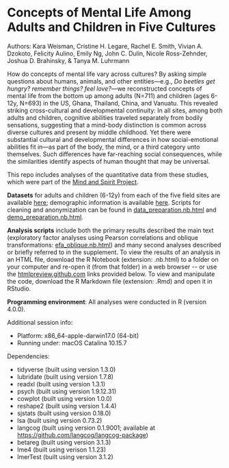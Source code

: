 # Concepts of Mental Life Among Adults and Children in Five Cultures

Authors: Kara Weisman, Cristine H. Legare, Rachel E. Smith, Vivian A. Dzokoto, Felicity Aulino, Emily Ng, John C. Dulin, Nicole Ross-Zehnder, Joshua D. Brahinsky, & Tanya M. Luhrmann

How do concepts of mental life vary across cultures? By asking simple questions about humans, animals, and other entities—e.g., *Do beetles get hungry? remember things? feel love?*—we reconstructed concepts of mental life from the bottom up among adults (N=711) and children (ages 6-12y, N=693) in the US, Ghana, Thailand, China, and Vanuatu. This revealed striking cross-cultural and developmental continuity: In all sites, among both adults and children, cognitive abilities traveled separately from bodily sensations, suggesting that a mind-body distinction is common across diverse cultures and present by middle childhood. Yet there were substantial cultural and developmental differences in how social-emotional abilities fit in—as part of the body, the mind, or a third category unto themselves. Such differences have far-reaching social consequences, while the similarities identify aspects of human thought that may be universal.

This repo includes analyses of the quantitative data from these studies, which were part of the [Mind and Spirit Project](https://themindandspiritproject.stanford.edu/#Home).

**Datasets** for adults and children (6-12y) from each of the five field sites are available [here](https://github.com/kgweisman/mental-life-culture-development/tree/master/data); demographic information is available [here](https://github.com/kgweisman/mental-life-culture-development/tree/master/demographics). Scripts for cleaning and anonymization can be found in [data_preparation.nb.html](https://github.com/kgweisman/mental-life-culture-development/blob/master/analyses/data_preparation.nb.html) and [demo_preparation.nb.html](https://github.com/kgweisman/mental-life-culture-development/blob/master/analyses/demo_preparation.nb.html).

**Analysis scripts** include both the primary results described the main text (exploratory factor analyses using Pearson correlations and oblique transformations: [efa_oblique.nb.html](https://github.com/kgweisman/mental-life-culture-development/blob/master/analyses/efa_oblique.nb.html)) and many second analyses described or briefly referred to in the supplement. To view the results of an analysis in an HTML file, download the R Notebook (extension: .nb.html) to a folder on your computer and re-open it (from that folder) in a web browser -- or use the [htmlpreview.github.com](htmlpreview.github.com) links provided below. To view and manipulate the code, download the R Markdown file (extension: .Rmd) and open it in RStudio.

**Programming environment**: All analyses were conducted in R (version 4.0.0). 

Additional session info:
- Platform: x86_64-apple-darwin17.0 (64-bit)
- Running under: macOS Catalina 10.15.7

Dependencies:
- tidyverse (built using version 1.3.0) 
- lubridate (built using version 1.7.8)
- readxl (built using version 1.3.1)
- psych (built using version 1.9.12.31)
- cowplot (built using version 1.0.0)
- reshape2 (built using version 1.4.4)
- sjstats (built using version 0.18.0)
- lsa (built using version 0.73.2)
- langcog (built using version 0.1.9001; available at https://github.com/langcog/langcog-package)
- betareg (built using version 3.1.3)
- lme4 (built using verison 1.1.23)
- lmerTest (built using version 3.1.2)

